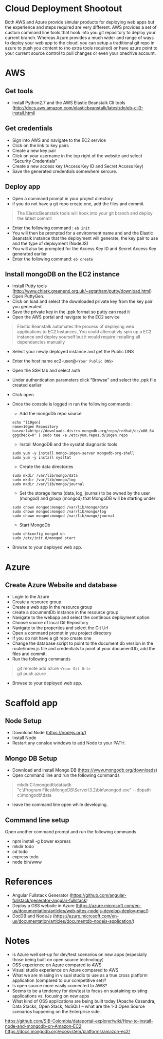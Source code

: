 # Cloud Deployment Shootout

Both AWS and Azure provide simular products for deploying web apps but the experience and steps required are very different. AWS provides a set of custom command line tools that hook into you git repository to deploy your current branch. 
Whereas Azure provides a much wider and range of ways to deploy your web app to the cloud. you can setup a traditional git repo in azure to push you content to (no extra tools required) or have azure point to your current source control to pull changes or even your onedrive account.

 

# AWS

## Get tools
* Install Python2.7 and the AWS Elastic Beanstalk Cli tools (http://docs.aws.amazon.com/elasticbeanstalk/latest/dg/eb-cli3-install.html)

## Get credentials
* Sign into AWS and navigate to the EC2 service
* Click on the link to key pairs
* Create a new key pair
* Click on your username in the top right of the website and select "Security Credentials"
* Create a new access key (Access Key ID and Secret Access Key)
* Save the generated credentials somewhere sercure.

## Deploy app 
* Open a command prompt in your project directory
* if you do not have a git repo create one, add the files and commit. 

> The ElasticBeanstalk tools will hook into your git branch and deploy the latest commit

* Enter the following command : ```eb init```
* You will then be prompted for a environment name and  and the Elastic Beanstalk instance that the deployment will generate, the key pair to use and the type of deployment (NodeJS)
* You will also be prompted for the Access Key ID and Secret Access Key generated earlier
* Enter the following command: ```eb create```


## Install mongoDB on the EC2 instance
* Install Putty tools (http://www.chiark.greenend.org.uk/~sgtatham/putty/download.html)
* Open PuttyGen.
* Click on load and select the downloaded private key from the key pair you generated
* Save the private key in the .ppk format so putty can read it
* Open the AWS portal and navigate to the EC2 service 

> Elastic Beanstalk automates the process of deploying web applications to EC2 Instances, You could alternativly spin up a EC2 instance and deploy yourself but it would require installing all dependancies manually

* Select your newly deployed instance and get the Public DNS
* Enter the host name ec2-user@`<Your Public DNS>`
* Open the SSH tab and select auth
* Under authentication parameters click "Browse" and select the .ppk file created earlier
* Click open
* Once the console is logged in run the following commands :
    * Add the mongoDb repo source
    ```
    echo "[10gen]
    name=10gen Repository
    baseurl=http://downloads-distro.mongodb.org/repo/redhat/os/x86_64
    gpgcheck=0" | sudo tee -a /etc/yum.repos.d/10gen.repo
    ```  
    * Install MongoDB and the sysstat diagnostic tools
    ```
    sudo yum -y install mongo-10gen-server mongodb-org-shell
    sudo yum -y install sysstat
    ```
    * Create the data directories
    ```
    sudo mkdir /var/lib/mongo/data
    sudo mkdir /var/lib/mongo/log
    sudo mkdir /var/lib/mongo/journal
    ```
    * Set the storage items (data, log, journal) to be owned by the user (mongod) and group (mongod) that MongoDB will be starting under
    ```
    sudo chown mongod:mongod /var/lib/mongo/data
    sudo chown mongod:mongod /var/lib/mongo/log
    sudo chown mongod:mongod /var/lib/mongo/journal
    ```
    * Start MongoDb
    ```
    sudo chkconfig mongod on
    sudo /etc/init.d/mongod start
    ```
    
* Browse to your deployed web app.
    
    
# Azure

## Create Azure Website and database
* Login to the Azure
* Create a resource group
* Create a web app in the resource group
* create a documentDb instance in the resource group
* Navigate to the webapp and select the continous deployment option 
* Choose source of local Git Repository
* Navigate to the properties and select the Git Url
* Open a command prompt in you project directory
* If you do not have a git repo create one
* Change the database script to point to the document db version in the route/index.js file and credentials to point at your documentDb, add the files and commit.
* Run the following commands

> git remote add azure `<Your Git Url>`   
> git push azure

* Browse to your deployed web app. 


# Scaffold app 

## Node Setup
* Download Node (https://nodejs.org/)
* Install Node
* Restart any consloe windows to add Node to your PATH.

## Mongo DB Setup
* Download and install Mongo DB (https://www.mongodb.org/downloads)
* Open command line and run the following commands

> mkdir C:\mongodb\data\db  
> "c:\Program Files\MongoDB\Server\3.2\bin\mongod.exe" --dbpath c:\mongodb\data

* leave the command line open while developing.

## Command line setup
Open another command prompt and run the following commands
* npm install -g bower express 
* mkdir todo
* cd todo
* express todo
* node bin/www


# References
* Angular Fullstack Generator (https://github.com/angular-fullstack/generator-angular-fullstack)
* Deploy a OSS website in Azure (https://azure.microsoft.com/en-us/documentation/articles/web-sites-nodejs-develop-deploy-mac/)
* DocDB and NodeJs (https://azure.microsoft.com/en-us/documentation/articles/documentdb-nodejs-application/)
# Notes

* Is Azure well set-up for dev/test scenarios on new apps (especially those being built on open source technology)
* OSS experience on Azure compared to AWS
* Visual studio experience on Azure compared to AWS
* What we are missing in visual studio to use as a true cross platform application (compared to our competitive set)? 
* Is open source more easily connected to AWS?
* Seems to be a tendency for dev/test to focus on sustaining existing applications vs. focusing on new apps 
* What kind of OSS applications are being built today (Apache Casandra, Data Stacks, Open Stack, NoSQL) – what are the 1-3 Open Source scenarios happening on the Enterprise side.


https://github.com/SIB-Colombia/dataportal-explorer/wiki/How-to-install-node-and-mongodb-on-Amazon-EC2
https://docs.mongodb.org/ecosystem/platforms/amazon-ec2/

 



